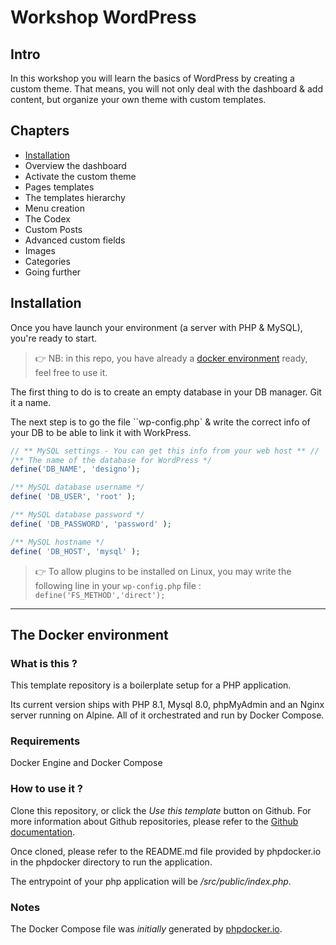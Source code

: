 # Workshop WordPress

## Intro

In this workshop you will learn the basics of WordPress by creating a custom theme. That means, you will not only deal with the dashboard & add content, but organize your own theme with custom templates. 

## Chapters

- [Installation](#installation)
- Overview the dashboard
- Activate the custom theme
- Pages templates
- The templates hierarchy
- Menu creation
- The Codex
- Custom Posts
- Advanced custom fields
- Images
- Categories
- Going further

## Installation

Once you have launch your environment (a server with PHP & MySQL), you're ready to start. 

> 👉 NB: in this repo, you have already a [docker environment](#the-docker-environment) ready, feel free to use it. 

The first thing to do is to create an empty database in your DB manager. Git it a name. 

The next step is to go the file ``wp-config.php` & write the correct info of your DB to be able to link it with WorkPress.  

```php
// ** MySQL settings - You can get this info from your web host ** //
/** The name of the database for WordPress */
define('DB_NAME', 'designo');

/** MySQL database username */
define( 'DB_USER', 'root' );

/** MySQL database password */
define( 'DB_PASSWORD', 'password' );

/** MySQL hostname */
define( 'DB_HOST', 'mysql' );

```

> 👉 To allow plugins to be installed on Linux, you may write the following line in your `wp-config.php` file : `define('FS_METHOD','direct');`

---

## The Docker environment

### What is this ?
This template repository is a boilerplate setup for a PHP application.

Its current version ships with PHP 8.1, Mysql 8.0, phpMyAdmin and an Nginx server running on Alpine.
All of it orchestrated and run by Docker Compose.

### Requirements
Docker Engine and Docker Compose

### How to use it ?
Clone this repository, or click the _Use this template_ button on Github.
For more information about Github repositories, please refer to the [Github documentation](https://docs.github.com/en/repositories/creating-and-managing-repositories/creating-a-repository-from-a-template).

Once cloned, please refer to the README.md file provided by phpdocker.io in the phpdocker directory to run the application.

The entrypoint of your php application will be _/src/public/index.php_.

### Notes
The Docker Compose file was _initially_ generated by [phpdocker.io](https://phpdocker.io/).

